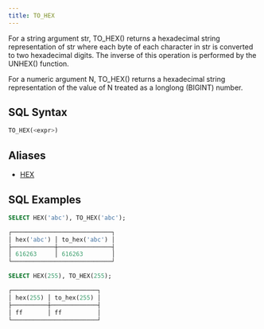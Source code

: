 ```yaml
---
title: TO_HEX
---
```


For a string argument str, TO_HEX() returns a hexadecimal string representation of str where each byte of each character in str is converted to two hexadecimal digits. The inverse of this operation is performed by the UNHEX() function.

For a numeric argument N, TO_HEX() returns a hexadecimal string representation of the value of N treated as a longlong (BIGINT) number. 

## SQL Syntax

```sql
TO_HEX(<expr>)
```

## Aliases

- [HEX](../06-string-functions/hex)

## SQL Examples

```sql
SELECT HEX('abc'), TO_HEX('abc');

┌────────────────────────────┐
│ hex('abc') │ to_hex('abc') │
├────────────┼───────────────┤
│ 616263     │ 616263        │
└────────────────────────────┘

SELECT HEX(255), TO_HEX(255);

┌────────────────────────┐
│ hex(255) │ to_hex(255) │
├──────────┼─────────────┤
│ ff       │ ff          │
└────────────────────────┘
```

